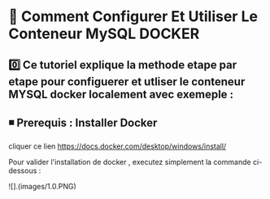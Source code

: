 # 🔖 Comment Configurer Et Utiliser Le Conteneur MySQL DOCKER

0️⃣ Ce tutoriel explique la methode etape par etape pour configuerer et utliser le conteneur MYSQL docker localement avec exemeple : 
--------------------------------------------------------------------------------------------------------------------------
◾ Prerequis : Installer Docker 
------------------------------
cliquer ce lien https://docs.docker.com/desktop/windows/install/

Pour valider l'installation de docker , executez simplement la commande ci-dessous : 

![].(images/1.0.PNG)
